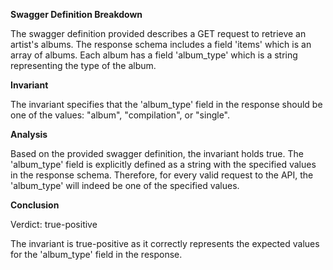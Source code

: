 **Swagger Definition Breakdown**

The swagger definition provided describes a GET request to retrieve an artist's albums. The response schema includes a field 'items' which is an array of albums. Each album has a field 'album_type' which is a string representing the type of the album.

**Invariant**

The invariant specifies that the 'album_type' field in the response should be one of the values: "album", "compilation", or "single".

**Analysis**

Based on the provided swagger definition, the invariant holds true. The 'album_type' field is explicitly defined as a string with the specified values in the response schema. Therefore, for every valid request to the API, the 'album_type' will indeed be one of the specified values.

**Conclusion**

Verdict: true-positive

The invariant is true-positive as it correctly represents the expected values for the 'album_type' field in the response.
